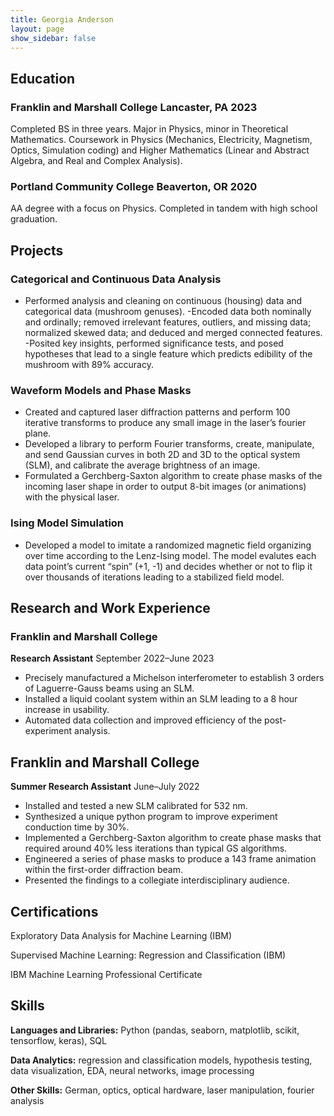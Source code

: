 ```yaml
---
title: Georgia Anderson
layout: page
show_sidebar: false
---
```


## Education


### Franklin and Marshall College   				           Lancaster, PA 2023 
Completed BS in three years.
Major in Physics, minor in Theoretical Mathematics.
Coursework in Physics (Mechanics, Electricity, Magnetism, Optics, Simulation coding) and Higher Mathematics (Linear and Abstract Algebra, and Real and Complex Analysis).

### Portland Community College					         Beaverton, OR 2020
AA degree with a focus on Physics. 
Completed in tandem with high school graduation.  


## Projects

### Categorical and Continuous Data Analysis
- Performed analysis and cleaning on  continuous (housing) data and categorical data (mushroom genuses).
-Encoded data both nominally and ordinally; removed irrelevant features, outliers, and missing data; normalized skewed data; and deduced and merged connected features.
-Posited key insights, performed significance tests, and posed hypotheses that lead to a single feature which predicts edibility of the mushroom with 89% accuracy.

### Waveform Models and Phase Masks
- Created and captured laser diffraction patterns and perform 100 iterative transforms to produce any small image in the laser’s fourier plane.
- Developed a library to perform Fourier transforms, create, manipulate, and send Gaussian curves in both 2D and 3D to the optical system (SLM), and calibrate the average brightness of an image.
- Formulated a Gerchberg-Saxton algorithm to create phase masks of the incoming laser shape in order to output 8-bit images (or animations) with the physical laser.

### Ising Model Simulation
- Developed a model to imitate a randomized magnetic field organizing over time according to the Lenz-Ising model.  The model evalutes each data point’s current “spin” (+1, -1) and decides whether or not to flip it over thousands of iterations leading to a stabilized field model.


## Research and Work Experience

### Franklin and Marshall College
**Research Assistant**		                 	       September 2022–June 2023
- Precisely manufactured a Michelson interferometer to establish  3 orders of Laguerre-Gauss beams using an SLM.
- Installed a liquid coolant system within an SLM leading to a 8 hour increase in usability.
- Automated data collection and improved efficiency of the post-experiment analysis.

## Franklin and Marshall College
**Summer Research Assistant**    	 		      June–July 2022
- Installed and tested a new SLM calibrated for 532 nm.
- Synthesized a unique python program to improve experiment conduction time by 30%.
- Implemented a Gerchberg-Saxton algorithm to create phase masks that required  around 40% less iterations than typical GS algorithms.
- Engineered a series of phase masks to produce a 143 frame animation within the first-order diffraction beam.
- Presented the findings to a collegiate interdisciplinary audience.


## Certifications


Exploratory Data Analysis for Machine Learning (IBM)

Supervised Machine Learning: Regression and Classification (IBM)

IBM Machine Learning Professional Certificate 


## Skills


**Languages and Libraries:** Python (pandas, seaborn, matplotlib, scikit, tensorflow, keras), SQL

**Data Analytics:** regression and classification models, hypothesis testing, data visualization, EDA, neural networks, image processing

**Other Skills:** German, optics, optical hardware, laser manipulation, fourier analysis

